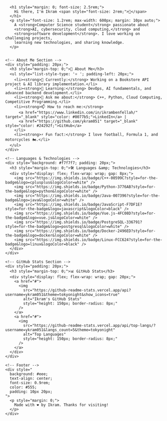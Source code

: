 
      <h1 style="margin: 0; font-size: 2.5rem;">
        Hi there, I'm Ikram <span style="font-size: 2rem;">👋</span>
      </h1>
      <p style="font-size: 1.2rem; max-width: 600px; margin: 10px auto;">
        A <strong>Computer Science student</strong> passionate about 
        <strong>AI, cybersecurity, cloud computing,</strong> and 
        <strong>software development</strong>. I love working on challenging projects, 
        learning new technologies, and sharing knowledge.
      </p>


    <!-- About Me Section -->
    <div style="padding: 20px;">
      <h3 style="margin-top: 0;">🚀 About Me</h3>
      <ul style="list-style-type: '⭐ '; padding-left: 20px;">
        <li><strong>🔭 Currently:</strong> Working on a Bookstore API project & AI library implementation.</li>
        <li><strong>🌱 Learning:</strong> DevOps, AI fundamentals, and advanced backend development.</li>
        <li><strong>💬 Ask me about:</strong> C++, Python, Cloud Computing, Competitive Programming.</li>
        <li><strong>📫 How to reach me:</strong> 
          <a href="https://www.linkedin.com/in/ikrambenfellah/" target="_blank" style="color: #0077b5;">LinkedIn</a> | 
          <a href="https://github.com/ykram051" target="_blank" style="color: #24292f;">GitHub</a>
        </li>
        <li><strong>⚡ Fun fact:</strong> I love football, Formula 1, and motorcycles 🏍️.</li>
      </ul>
    </div>

    <!-- Languages & Technologies -->
    <div style="background: #f7f7f7; padding: 20px;">
      <h3 style="margin-top: 0;">🛠️ Languages &amp; Technologies</h3>
      <div style="display: flex; flex-wrap: wrap; gap: 8px;">
        <img src="https://img.shields.io/badge/C++-00599C?style=for-the-badge&logo=cplusplus&logoColor=white" />
        <img src="https://img.shields.io/badge/Python-3776AB?style=for-the-badge&logo=python&logoColor=white" />
        <img src="https://img.shields.io/badge/Java-007396?style=for-the-badge&logo=java&logoColor=white" />
        <img src="https://img.shields.io/badge/JavaScript-F7DF1E?style=for-the-badge&logo=javascript&logoColor=black" />
        <img src="https://img.shields.io/badge/Vue.js-4FC08D?style=for-the-badge&logo=vue.js&logoColor=white" />
        <img src="https://img.shields.io/badge/PostgreSQL-336791?style=for-the-badge&logo=postgresql&logoColor=white" />
        <img src="https://img.shields.io/badge/Docker-2496ED?style=for-the-badge&logo=docker&logoColor=white" />
        <img src="https://img.shields.io/badge/Linux-FCC624?style=for-the-badge&logo=linux&logoColor=black" />
      </div>
    </div>

    <!-- GitHub Stats Section -->
    <div style="padding: 20px;">
      <h3 style="margin-top: 0;">📊 GitHub Stats</h3>
      <div style="display: flex; flex-wrap: wrap; gap: 20px;">
        <a href="#">
          <img 
            src="https://github-readme-stats.vercel.app/api?username=ykram051&theme=tokyonight&show_icons=true" 
            alt="Ikram's GitHub Stats"
            style="height: 150px; border-radius: 8px;"
          />
        </a>
        <a href="#">
          <img 
            src="https://github-readme-stats.vercel.app/api/top-langs/?username=ykram051&langs_count=5&theme=tokyonight" 
            alt="Top Languages"
            style="height: 150px; border-radius: 8px;"
          />
        </a>
      </div>
    </div>

    <!-- Footer -->
    <div style="
      background: #eee;
      text-align: center;
      font-size: 0.9rem;
      color: #555;
      padding: 10px 20px;
    ">
      <p style="margin: 0;">
        Made with ❤️ by Ikram. Thanks for visiting!
      </p>
    </div>


